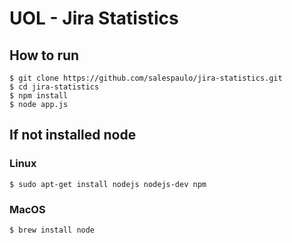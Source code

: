 # UOL - Jira Statistics
## How to run
```
$ git clone https://github.com/salespaulo/jira-statistics.git
$ cd jira-statistics
$ npm install
$ node app.js
```
## If not installed node
### Linux
```
$ sudo apt-get install nodejs nodejs-dev npm
```

### MacOS
```
$ brew install node
```
